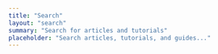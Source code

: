 ```yaml
---
title: "Search"
layout: "search"
summary: "Search for articles and tutorials"
placeholder: "Search articles, tutorials, and guides..."
---
```

